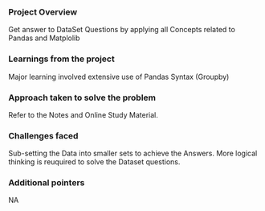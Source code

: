### Project Overview

 Get answer to DataSet Questions by applying all Concepts related to Pandas and Matplolib


### Learnings from the project

 Major learning involved extensive use of Pandas Syntax (Groupby)


### Approach taken to solve the problem

 Refer to the Notes and Online Study Material.


### Challenges faced

 Sub-setting the Data into smaller sets to achieve the Answers.
More logical thinking is reuquired to solve the Dataset questions.


### Additional pointers

 NA


